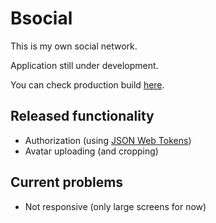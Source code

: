 # Bsocial
This is my own social network.

Application still under development.

You can check production build [here](https://bsocial1.herokuapp.com/).

## Released functionality

- Authorization (using [JSON Web Tokens](https://jwt.io/))
- Avatar uploading (and cropping)

## Current problems

- Not responsive (only large screens for now)